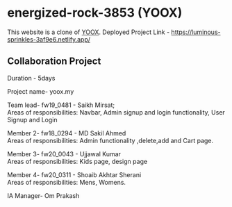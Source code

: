 # energized-rock-3853 (YOOX)

This website is a clone of [YOOX](https://www.yoox.com/in/women).
Deployed Project Link - https://luminous-sprinkles-3af9e6.netlify.app/

## Collaboration Project

Duration - 5days

Project name- yoox.my

Team lead- fw19_0481 - Saikh Mirsat; <br/>
Areas of responsibilities: Navbar, Admin signup and login functionality, User Signup and Login

Member 2- fw18_0294 - MD Sakil Ahmed <br/>
Areas of responsibilities: Admin functionality ,delete,add and Cart page.

Member 3- fw20_0043 - Ujjawal Kumar <br/>
Areas of responsibilities: Kids page, design page

Member 4- fw20_0311 - Shoaib Akhtar Sherani <br/>
Areas of responsibilities: Mens, Womens.

IA Manager- Om Prakash

